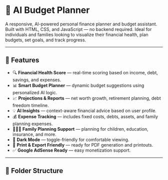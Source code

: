 # 🤖 AI Budget Planner

A responsive, AI-powered personal finance planner and budget assistant. Built with HTML, CSS, and JavaScript — no backend required. Ideal for individuals and families looking to visualize their financial health, plan budgets, set goals, and track progress.

---

## 🚀 Features

- 🔍 **Financial Health Score** — real-time scoring based on income, debt, savings, and expenses.
- 📊 **Smart Budget Planner** — dynamic budget suggestions using personalized AI logic.
- 📈 **Projections & Reports** — net worth growth, retirement planning, debt freedom timeline.
- 💡 **AI Insights** — context-aware financial advice based on user profile.
- 💰 **Expense Tracking** — includes fixed costs, debts, assets, and family planning expenses.
- 👨‍👩‍👧 **Family Planning Support** — planning for children, education, insurance, and more.
- 🌙 **Dark Mode** — toggle-friendly for comfortable viewing.
- 📄 **Print & Export Friendly** — ready for PDF generation and printouts.
- ✅ **Google AdSense Ready** — easy monetization support.

---

## 📁 Folder Structure

